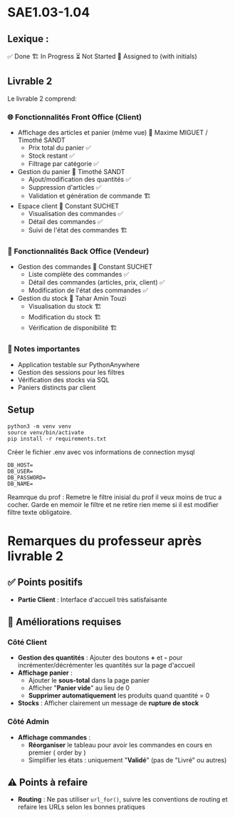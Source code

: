 # SAE1.03-1.04


## Lexique : 
✅ Done
🏗️ In Progress
⏳ Not Started
👤 Assigned to (with initials)

## Livrable 2
Le livrable 2 comprend:

### 🌐 Fonctionnalités Front Office (Client) 
- Affichage des articles et panier (même vue) 👤 Maxime MIGUET / Timothé SANDT
  - Prix total du panier ✅
  - Stock restant ✅
  - Filtrage par catégorie ✅
- Gestion du panier 👤 Timothé SANDT
  - Ajout/modification des quantités ✅
  - Suppression d'articles ✅
  - Validation et génération de commande 🏗️
- Espace client 👤 Constant SUCHET
  - Visualisation des commandes ✅
  - Détail des commandes ✅
  - Suivi de l'état des commandes 🏗️

### 🔧 Fonctionnalités Back Office (Vendeur)
- Gestion des commandes 👤 Constant SUCHET
  - Liste complète des commandes ✅
  - Détail des commandes (articles, prix, client) ✅
  - Modification de l'état des commandes ✅
- Gestion du stock 👤 Tahar Amin Touzi
  - Visualisation du stock 🏗️
  - Modification du stock 🏗️
  - Vérification de disponibilité 🏗️

### 📝 Notes importantes
- Application testable sur PythonAnywhere
- Gestion des sessions pour les filtres
- Vérification des stocks via SQL
- Paniers distincts par client


## Setup
```
python3 -m venv venv
source venv/bin/activate
pip install -r requirements.txt 
```

Créer le fichier .env avec vos informations de connection mysql
```
DB_HOST=
DB_USER=
DB_PASSWORD=
DB_NAME=
```

Reamrque du prof :
Remetre le filtre inisial du prof 
il veux moins de truc a cocher.
Garde en memoir le filtre et ne retire rien meme si il est modifier
filtre texte obligatoire. 





# Remarques du professeur après livrable 2

## ✅ Points positifs
- **Partie Client** : Interface d'accueil très satisfaisante

## 🔧 Améliorations requises

### Côté Client
- **Gestion des quantités** : Ajouter des boutons **+** et **-** pour incrémenter/décrémenter les quantités sur la page d'accueil
- **Affichage panier** : 
  - Ajouter le **sous-total** dans la page panier
  - Afficher "**Panier vide**" au lieu de 0
  - **Supprimer automatiquement** les produits quand quantité = 0
- **Stocks** : Afficher clairement un message de **rupture de stock**

### Côté Admin
- **Affichage commandes** :
  - **Réorganiser** le tableau pour avoir les commandes en cours en premier ( order by )
  - Simplifier les états : uniquement "**Validé**" (pas de "Livré" ou autres)

## ⚠️ Points à refaire
- **Routing** : Ne pas utiliser `url_for()`, suivre les conventions de routing et refaire les URLs selon les bonnes pratiques